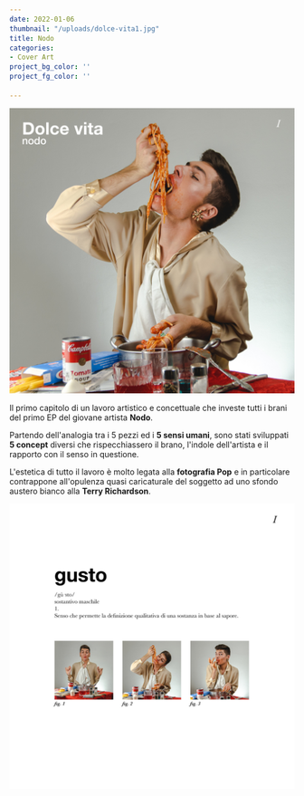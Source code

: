 ```yaml
---
date: 2022-01-06
thumbnail: "/uploads/dolce-vita1.jpg"
title: Nodo
categories:
- Cover Art
project_bg_color: ''
project_fg_color: ''

---
```

![](/uploads/dolce-vita1.jpg)



Il primo capitolo di un lavoro artistico e concettuale che investe tutti i brani del primo EP del giovane artista **Nodo**. 

Partendo  dell'analogia tra i 5 pezzi ed i **5 sensi umani**, sono stati sviluppati **5 concept** diversi che rispecchiassero il brano, l'indole dell'artista e il rapporto con il senso in questione. 

L'estetica di tutto il lavoro è molto legata alla **fotografia Pop** e in particolare contrappone all'opulenza quasi caricaturale del soggetto ad uno sfondo austero bianco alla **Terry Richardson**.


![](/uploads/dolce-vita2.jpg)